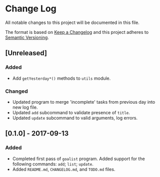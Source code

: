 # Change Log
All notable changes to this project will be documented in this file.

The format is based on [Keep a Changelog](http://keepachangelog.com/) and this project adheres to [Semantic Versioning](http://semver.org/).

## [Unreleased]
### Added
- Add `getYesterday*()` methods to `utils` module.

### Changed
- Updated program to merge 'incomplete' tasks from previous day into new log file.
- Updated `add` subcommand to validate presence of `title`.
- Updated `update` subcommand to valid arguments, log errors.

## [0.1.0] - 2017-09-13
### Added
- Completed first pass of `goalist` program. Added support for the following commands: `add`; `list`; `update`.
- Added `README.md`, `CHANGELOG.md`, and `TODO.md` files.
